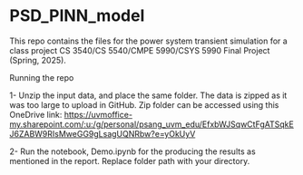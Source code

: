 # PSD_PINN_model
This repo contains the files for the power system transient simulation for a class project CS 3540/CS 5540/CMPE 5990/CSYS 5990 Final Project (Spring, 2025).

Running the repo

1- Unzip the input data, and place the same folder. The data is zipped as it was too large to upload in GitHub. Zip folder can be accessed using this OneDrive link:
https://uvmoffice-my.sharepoint.com/:u:/g/personal/psang_uvm_edu/EfxbWJSqwCtFgATSqkEJ6ZABW9RIsMweGG9gLsagUQNRbw?e=yOkUyV

2- Run the notebook, Demo.ipynb for the producing the results as mentioned in the report. Replace folder path with your directory.